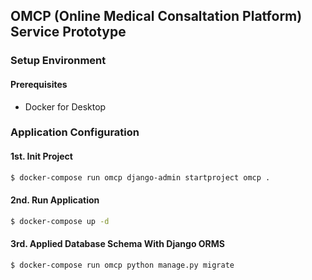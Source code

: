 ## OMCP (Online Medical Consaltation Platform) Service Prototype
### Setup Environment
#### Prerequisites
- Docker for Desktop

### Application Configuration
#### 1st. Init Project
```bash
$ docker-compose run omcp django-admin startproject omcp .
```
#### 2nd. Run Application
```bash
$ docker-compose up -d
``` 

#### 3rd. Applied Database Schema With Django ORMS
```bash
$ docker-compose run omcp python manage.py migrate
```